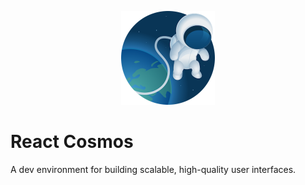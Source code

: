 <p align="center">
  <a href="https://reactcosmos.org"><img alt="Cosmos" width="150" height="150" src="https://raw.githubusercontent.com/react-cosmos/react-cosmos/main/cosmos.png"></a>
</p>

# React Cosmos

A dev environment for building scalable, high-quality user interfaces.
